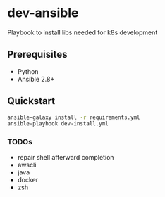 # dev-ansible

Playbook to install libs needed for k8s development

## Prerequisites
- Python
- Ansible 2.8+

## Quickstart

```bash
ansible-galaxy install -r requirements.yml
ansible-playbook dev-install.yml
```

### TODOs
- repair shell afterward completion
- awscli
- java
- docker
- zsh
